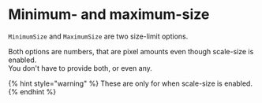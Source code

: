 # Minimum- and maximum-size

`MinimumSize` and `MaximumSize` are two size-limit options.

Both options are numbers, that are pixel amounts even though scale-size is enabled.\
You don't have to provide both, or even any.

{% hint style="warning" %}
These are only for when scale-size is enabled.
{% endhint %}
